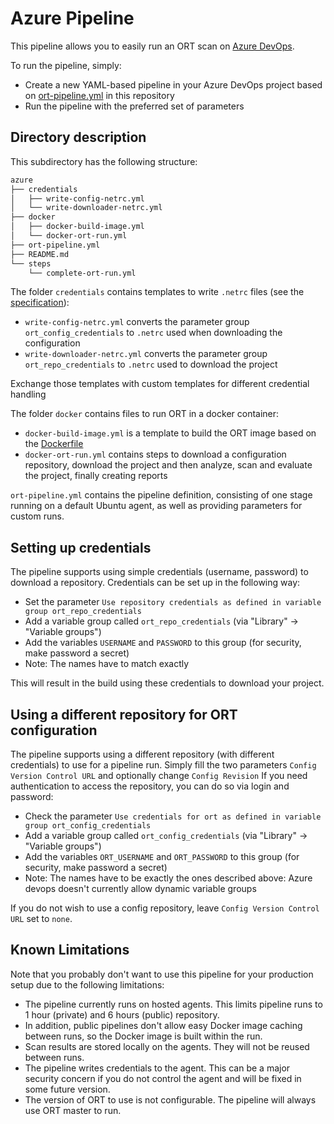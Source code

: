 # Azure Pipeline

This pipeline allows you to easily run an ORT scan on [Azure DevOps](https://azure.microsoft.com/services/devops/).

To run the pipeline, simply:

- Create a new YAML-based pipeline in your Azure DevOps project based on [ort-pipeline.yml](./ort-pipeline.yml) in this repository
- Run the pipeline with the preferred set of parameters

## Directory description

This subdirectory has the following structure:

```bash
azure
├── credentials
│   ├── write-config-netrc.yml
│   └── write-downloader-netrc.yml
├── docker
│   ├── docker-build-image.yml
│   └── docker-ort-run.yml
├── ort-pipeline.yml
├── README.md
└── steps
    └── complete-ort-run.yml
```

The folder `credentials` contains templates to write `.netrc` files (see the [specification](https://www.gnu.org/software/inetutils/manual/html_node/The-_002enetrc-file.html)):

- `write-config-netrc.yml` converts the parameter group  `ort_config_credentials` to `.netrc` used when downloading the configuration
- `write-downloader-netrc.yml` converts the parameter group `ort_repo_credentials` to `.netrc` used to download the project

Exchange those templates with custom templates for different credential handling

The folder `docker` contains files to run ORT in a docker container:

- `docker-build-image.yml` is a template to build the ORT image based on the [Dockerfile](../../Dockerfile)
- `docker-ort-run.yml` contains steps to download a configuration repository, download the project and then analyze, scan and evaluate the project, finally creating reports

`ort-pipeline.yml` contains the pipeline definition, consisting of one stage running on a default Ubuntu agent, as well as providing parameters for custom runs.

## Setting up credentials

The pipeline supports using simple credentials (username, password) to download a repository.
Credentials can be set up in the following way:

- Set the parameter `Use repository credentials as defined in variable group ort_repo_credentials`
- Add a variable group called `ort_repo_credentials` (via "Library" -> "Variable groups")
- Add the variables `USERNAME` and `PASSWORD` to this group (for security, make password a secret)
- Note: The names have to match exactly

This will result in the build using these credentials to download your project.

## Using a different repository for ORT configuration

The pipeline supports using a different repository (with different credentials) to use for a pipeline run.
Simply fill the two parameters `Config Version Control URL` and optionally change `Config Revision`
If you need authentication to access the repository, you can do so via login and password:

- Check the parameter `Use credentials for ort as defined in variable group ort_config_credentials`
- Add a variable group called `ort_config_credentials` (via "Library" -> "Variable groups")
- Add the variables `ORT_USERNAME` and `ORT_PASSWORD` to this group (for security, make password a secret)
- Note: The names have to be exactly the ones described above: Azure devops doesn't currently allow dynamic variable groups

If you do not wish to use a config repository, leave `Config Version Control URL` set to `none`.

## Known Limitations

Note that you probably don't want to use this pipeline for your production setup due to the following limitations:

- The pipeline currently runs on hosted agents.
  This limits pipeline runs to 1 hour (private) and 6 hours (public) repository.
- In addition, public pipelines don't allow easy Docker image caching between runs, so the Docker image is built within the run.
- Scan results are stored locally on the agents.
  They will not be reused between runs.
- The pipeline writes credentials to the agent.
  This can be a major security concern if you do not control the agent and will be fixed in some future version.
- The version of ORT to use is not configurable.
  The pipeline will always use ORT master to run.
